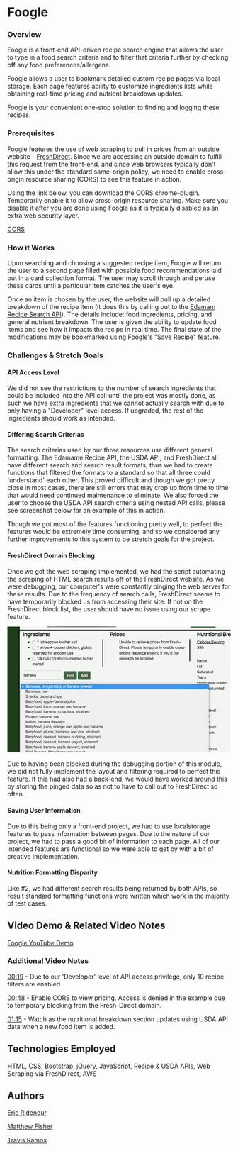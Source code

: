 # Foogle

### Overview

Foogle is a front-end API-driven recipe search engine that allows the user to type in a food search criteria and to filter that criteria further by checking off any food preferences/allergens.

Foogle allows a user to bookmark detailed custom recipe pages via local storage.  Each page features ability to customize ingredients lists while obtaining real-time pricing and nutrient breakdown updates.  

Foogle is your convenient one-stop solution to finding and logging these recipes.


### Prerequisites

Foogle features the use of web scraping to pull in prices from an outside website - [FreshDirect](https://www.freshdirect.com/). Since we are accessing an outside domain to fulfill this request from the front-end, and since web browsers typically don't allow this under the standard same-origin policy, we need to enable cross-origin resource sharing (CORS) to see this feature in action.  

Using the link below, you can download the CORS chrome-plugin.  Temporarily enable it to allow cross-origin resource sharing. Make sure you disable it after you are done using Foogle as it is typically disabled as an extra web security layer.

[CORS](https://chrome.google.com/webstore/detail/allow-control-allow-origi/nlfbmbojpeacfghkpbjhddihlkkiljbi) 


### How it Works

Upon searching and choosing a suggested recipe item, Foogle will return the user to a second page filled with possible food recommendations laid out in a card collection format.  The user may scroll through and peruse these cards until a particular item catches the user's eye. 

Once an item is chosen by the user, the website will pull up a detailed breakdown of the recipe item (it does this by calling out to the [Edamam Recipe Search API](https://developer.edamam.com/)).  The details include: food ingredients, pricing, and general nutrient breakdown.  The user is given the ability to update food items and see how it impacts the recipe in real time.  The final state of the modifications may be bookmarked using Foogle's "Save Recipe" feature.


### Challenges & Stretch Goals

#### API Access Level

We did not see the restrictions to the number of search ingredients that could be included into the API call until the project was mostly done, as such we have extra ingredients that we cannot actually search with due to only having a "Developer" level access.  If upgraded, the rest of the ingredients should work as intended.

#### Differing Search Criterias

The search criterias used by our three resources use different general formatting.  The Edamame Recipe API, the USDA API, and FreshDirect all have different search and search result formats, thus we had to create functions that filtered the formats to a standard so that all three could 'understand' each other.  This proved difficult and though we got pretty close in most cases, there are still errors that may crop up from time to time that would need continued maintenance to eliminate.  We also forced the user to choose the USDA API search criteria using nested API calls, please see screenshot below for an example of this in action.

Though we got most of the features functioning pretty well, to perfect the features would be extremely time consuming, and so we considered any further improvements to this system to be stretch goals for the project.


#### FreshDirect Domain Blocking

Once we got the web scraping implemented, we had the script automating the scraping of HTML search results off of the FreshDirect website.  As we were debugging, our computer's were constantly pinging the web server for these results.  Due to the frequency of search calls, FreshDirect seems to have temporarily blocked us from accessing their site.  If not on the FreshDirect block list, the user should have no issue using our scrape feature.  

![Nested Call](./images/Nested_API.png)

Due to having been blocked during the debugging portion of this module, we did not fully implement the layout and filtering required to perfect this feature.  If this had also had a back-end, we would have worked around this by storing the pinged data so as not to have to call out to FreshDirect so often.


#### Saving User Information

Due to this being only a front-end project, we had to use localstorage features to pass information between pages.  Due to the nature of our project, we had to pass a good bit of information to each page.  All of our intended features are functional so we were able to get by with a bit of creative implementation.


#### Nutrition Formatting Disparity

Like #2, we had different search results being returned by both APIs, so result standard formatting functions were written which work in the majority of test cases.


## Video Demo & Related Video Notes

[Foogle YouTube Demo](https://www.youtube.com/watch?v=bvVTjf4jlvs&feature=youtu.be)


### Additional Video Notes

[00:19](http://www.youtube.com/watch?v=bvVTjf4jlvs&t=0m19s) - Due to our 'Developer' level of API access privilege, only 10 recipe filters are enabled

[00:48](http://www.youtube.com/watch?v=bvVTjf4jlvs&t=0m48s) - Enable CORS to view pricing.  Access is denied in the example due to temporary blocking from the Fresh-Direct domain.

[01:15](http://www.youtube.com/watch?v=bvVTjf4jlvs&t=1m15s) - Watch as the nutritional breakdown section updates using USDA API data when a new food item is added.



## Technologies Employed

HTML, CSS, Bootstrap, jQuery, JavaScript, Recipe & USDA APIs, Web Scraping via FreshDirect, AWS


## Authors

[Eric Ridenour](https://github.com/etridenour)

[Matthew Fisher](https://github.com/MicroFish91)

[Travis Ramos](https://github.com/tramos5)

